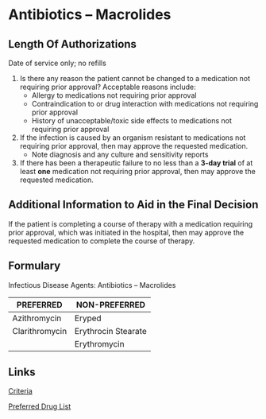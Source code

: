 # Antibiotics – Macrolides

## Length Of Authorizations

Date of service only; no refills

1.  Is there any reason the patient cannot be changed to a medication not requiring prior approval? Acceptable reasons include:
    -   Allergy to medications not requiring prior approval
    -   Contraindication to or drug interaction with medications not requiring prior approval
    -   History of unacceptable/toxic side effects to medications not requiring prior approval
2.  If the infection is caused by an organism resistant to medications not requiring prior approval, then may approve the requested medication.
    -   Note diagnosis and any culture and sensitivity reports
3.  If there has been a therapeutic failure to no less than a **3-day trial** of at least **one** medication not requiring prior approval, then may approve the requested medication.

## Additional Information to Aid in the Final Decision

If the patient is completing a course of therapy with a medication requiring prior approval, which was initiated in the hospital, then may approve the requested medication to complete the course of therapy.

## Formulary

Infectious Disease Agents: Antibiotics – Macrolides

| PREFERRED      | NON-PREFERRED       |
|----------------|---------------------|
| Azithromycin   | Eryped              |
| Clarithromycin | Erythrocin Stearate |
|                | Erythromycin        |

## Links

[Criteria]()

[Preferred Drug List]()
